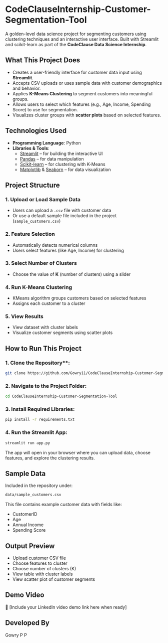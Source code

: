 # CodeClauseInternship-Customer-Segmentation-Tool

A golden-level data science project for segmenting customers using clustering techniques and an interactive user interface. Built with Streamlit and scikit-learn as part of the **CodeClause Data Science Internship**.

## What This Project Does

- Creates a user-friendly interface for customer data input using **Streamlit**.
- Accepts CSV uploads or uses sample data with customer demographics and behavior.
- Applies **K-Means Clustering** to segment customers into meaningful groups.
- Allows users to select which features (e.g., Age, Income, Spending Score) to use for segmentation.
- Visualizes cluster groups with **scatter plots** based on selected features.

## Technologies Used

- **Programming Language**: Python  
- **Libraries & Tools**:
  - [Streamlit](https://streamlit.io/) – for building the interactive UI
  - [Pandas](https://pandas.pydata.org/) – for data manipulation
  - [Scikit-learn](https://scikit-learn.org/) – for clustering with K-Means
  - [Matplotlib](https://matplotlib.org/) & [Seaborn](https://seaborn.pydata.org/) – for data visualization

## Project Structure

### 1. Upload or Load Sample Data
- Users can upload a `.csv` file with customer data
- Or use a default sample file included in the project (`sample_customers.csv`)

### 2. Feature Selection
- Automatically detects numerical columns
- Users select features (like Age, Income) for clustering

### 3. Select Number of Clusters
- Choose the value of **K** (number of clusters) using a slider

### 4. Run K-Means Clustering
- KMeans algorithm groups customers based on selected features
- Assigns each customer to a cluster

### 5. View Results
- View dataset with cluster labels
- Visualize customer segments using scatter plots

## How to Run This Project

### 1. Clone the Repository**:
```bash
git clone https://github.com/Gowry11/CodeClauseInternship-Customer-Segmentation-Tool-2-.git
```
### 2. Navigate to the Project Folder:
```bash
cd CodeClauseInternship-Customer-Segmentation-Tool
```
### 3. Install Required Libraries:
```bash
pip install -r requirements.txt
```
### 4. Run the Streamlit App:
```bash
streamlit run app.py
```
The app will open in your browser where you can upload data, choose features, and explore the clustering results.

## Sample Data
Included in the repository under:
```bash
data/sample_customers.csv
```
This file contains example customer data with fields like:  
- CustomerID  
- Age  
- Annual Income  
- Spending Score

## Output Preview  
- Upload customer CSV file  
- Choose features to cluster  
- Choose number of clusters (K)  
- View table with cluster labels  
- View scatter plot of customer segments

## Demo Video
🎥 [Include your LinkedIn video demo link here when ready]

## Developed By  
Gowry P P
